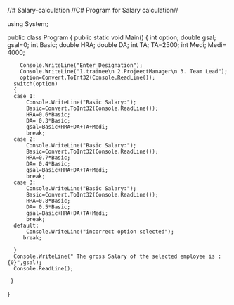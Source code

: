 //# Salary-calculation
//C# Program for Salary calculation//


using System;
					
public class Program
{
	public static void Main()
	{
		int option;
        double  gsal;
        gsal=0;
        int Basic;
        double HRA;
        double DA;
        int TA;
        TA=2500;
        int Medi;
        Medi= 4000;
		
		Console.WriteLine("Enter Designation");
		Console.WriteLine("1.trainee\n 2.ProjeectManager\n 3. Team Lead");
        option=Convert.ToInt32(Console.ReadLine());
      switch(option)
      {
      case 1:
          Console.WriteLine("Basic Salary:");
          Basic=Convert.ToInt32(Console.ReadLine());
          HRA=0.6*Basic;
          DA= 0.3*Basic;
          gsal=Basic+HRA+DA+TA+Medi;
          break;
      case 2:
          Console.WriteLine("Basic Salary:");
          Basic=Convert.ToInt32(Console.ReadLine());
          HRA=0.7*Basic;
          DA= 0.4*Basic;
          gsal=Basic+HRA+DA+TA+Medi;
          break;
      case 3:
          Console.WriteLine("Basic Salary:");
          Basic=Convert.ToInt32(Console.ReadLine());
          HRA=0.8*Basic;
          DA= 0.5*Basic;
          gsal=Basic+HRA+DA+TA+Medi;
          break;
      default:
          Console.WriteLine("incorrect option selected");
		 break;

      }
      Console.WriteLine(" The gross Salary of the selected employee is :{0}",gsal);
      Console.ReadLine();

     }
  }
